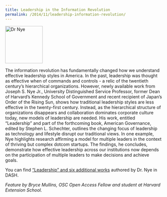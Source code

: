 ```yaml
---
title: Leadership in the Information Revolution
permalink: /2014/11/leadership-information-revolution/
---
```

<img src="{{site.baseurl}}/assets/img/medium_Dean%20Nye-1.jpg" alt="Dr Nye" title="Dr Nye" style="vertical-align: top;" class="floatright" height="120" width="120">

The information revolution has fundamentally changed how we understand effective leadership styles in America. In the past, leadership was thought as effective when of commands and controls - a relic of the twentieth century’s hierarchical organizations. However, newly available work from Joseph S. Nye Jr., University Distinguished Service Professor, former Dean of Harvard’s Kennedy School of Government and recent recipient of Japan’s Order of the Rising Sun, shows how traditional leadership styles are less effective in the twenty-first century. Instead, as the hierarchical structure of organizations disappears and collaboration dominates corporate culture today, new models of leadership are needed. His work, entitled “Leadership” and part of the forthcoming book, American Governance, edited by Stephen L. Schechter, outlines the changing focus of leadership as technology and lifestyle disrupt our traditional views. In one example, Nye highlights research affirming a model for multiple leaders in the context of thriving but complex dotcom startups. The findings, he concludes, demonstrate how effective leadership across our institutions now depends on the participation of multiple leaders to make decisions and achieve goals. 

You can find [“Leadership” and six additional works](http://dash.harvard.edu/browse?type=harvardAuthor&authority=e6eddd5b2ff27b802e4e337f139d8c78) authored by Dr. Nye in DASH. 

_Feature by Bryce Mullins, OSC Open Access Fellow and student at Harvard Extension School._

